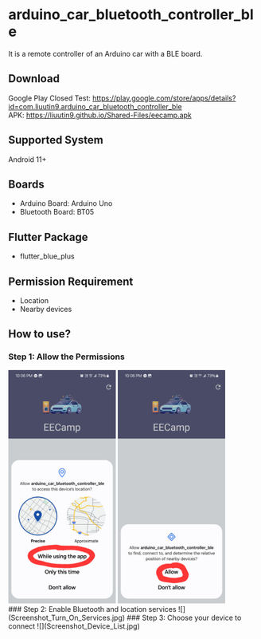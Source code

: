 # arduino_car_bluetooth_controller_ble
It is a remote controller of an Arduino car with a BLE board.

## Download
Google Play Closed Test: https://play.google.com/store/apps/details?id=com.liuutin9.arduino_car_bluetooth_controller_ble  
APK: https://liuutin9.github.io/Shared-Files/eecamp.apk

## Supported System
Android 11+

## Boards
- Arduino Board: Arduino Uno
- Bluetooth Board: BT05

## Flutter Package
- flutter_blue_plus

## Permission Requirement
- Location
- Nearby devices

## How to use?
### Step 1: Allow the Permissions
<div alignment="justify" flex=true>
<img src="Screenshot_Permission_Location.jpg" width="216" flex=true alignment="justify">
<img src="Screenshot_Permission_Nearby_Devices.jpg" width="216" flex=true alignment="justify">
</div>
### Step 2: Enable Bluetooth and location services
![](Screenshot_Turn_On_Services.jpg)
### Step 3: Choose your device to connect
![](Screenshot_Device_List.jpg)